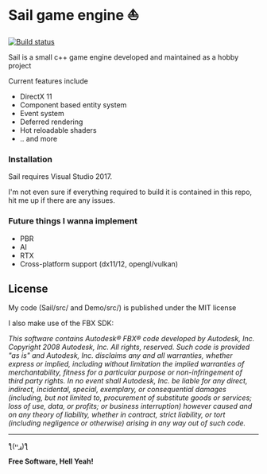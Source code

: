 # Sail game engine :sailboat:

[![Build status](https://ci.appveyor.com/api/projects/status/aqy3xsricje3cv28/branch/master?svg=true)](https://ci.appveyor.com/project/Piratkopia13/sail/branch/master)

Sail is a small c++ game engine developed and maintained as a hobby project

Current features include
  - DirectX 11
  - Component based entity system
  - Event system
  - Deferred rendering
  - Hot reloadable shaders
  - .. and more

### Installation

Sail requires Visual Studio 2017.

I'm not even sure if everything required to build it is contained in this repo, hit me up if there are any issues.


### Future things I wanna implement

 - PBR
 - AI
 - RTX
 - Cross-platform support (dx11/12, opengl/vulkan)

License
----

My code (Sail/src/ and Demo/src/) is published under the MIT license

I also make use of the FBX SDK:

*This software contains Autodesk® FBX® code developed by Autodesk, Inc. Copyright 2008 Autodesk, Inc. All rights, reserved. Such code is provided "as is" and Autodesk, Inc. disclaims any and all warranties, whether express or implied, including without limitation the implied warranties of merchantability, fitness for a particular purpose or non-infringement of third party rights. In no event shall Autodesk, Inc. be liable for any direct, indirect, incidental, special, exemplary, or consequential damages (including, but not limited to, procurement of substitute goods or services; loss of use, data, or profits; or business interruption) however caused and on any theory of liability, whether in contract, strict liability, or tort (including negligence or otherwise) arising in any way out of such code.*

----

ƪ(ړײ)‎ƪ​​

**Free Software, Hell Yeah!**
